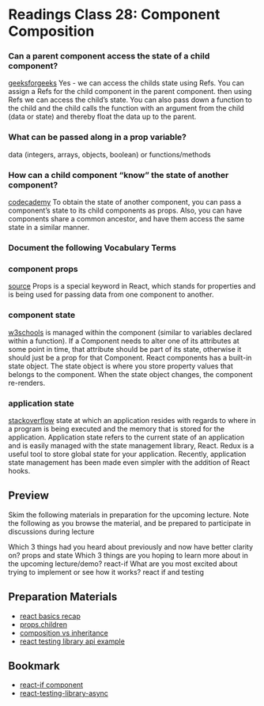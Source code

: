 # Readings Class 28: Component Composition

### Can a parent component access the state of a child component?

[geeksforgeeks](https://www.geeksforgeeks.org/how-to-access-childs-state-in-react/)
Yes - we can access the childs state using Refs. You can assign a Refs for the child component in the parent component. then using Refs we can access the child’s state. You can also pass down a function to the child and the child calls the function with an argument from the child (data or state) and thereby float the data up to the parent.

### What can be passed along in a prop variable?

data (integers, arrays, objects, boolean) or functions/methods

### How can a child component “know” the state of another component?

[codecademy](https://discuss.codecademy.com/t/can-a-component-access-the-state-of-another-component/394157)
To obtain the state of another component, you can pass a component’s state to its child components as props. Also, you can have components share a common ancestor, and have them access the same state in a similar manner.

### Document the following Vocabulary Terms

### component props

[source](https://itnext.io/what-is-props-and-how-to-use-it-in-react-da307f500da0)
Props is a special keyword in React, which stands for properties and is being used for passing data from one component to another.

### component state

[w3schools](https://www.w3schools.com/react/react_state.asp#:~:text=React%20components%20has%20a%20built,%2C%20the%20component%20re%2Drenders.)
is managed within the component (similar to variables declared within a function). If a Component needs to alter one of its attributes at some point in time, that attribute should be part of its state, otherwise it should just be a prop for that Component. React components has a built-in state object. The state object is where you store property values that belongs to the component. When the state object changes, the component re-renders.

### application state

[stackoverflow](https://stackoverflow.com/questions/8102674/what-is-application-state/8102688)
state at which an application resides with regards to where in a program is being executed and the memory that is stored for the application. Application state refers to the current state of an application and is easily managed with the state management library, React. Redux is a useful tool to store global state for your application. Recently, application state management has been made even simpler with the addition of React hooks.

## Preview

Skim the following materials in preparation for the upcoming lecture. Note the following as you browse the material, and be prepared to participate in discussions during lecture

Which 3 things had you heard about previously and now have better clarity on?
props and state
Which 3 things are you hoping to learn more about in the upcoming lecture/demo?
react-if
What are you most excited about trying to implement or see how it works?
react if and testing

## Preparation Materials

- [react basics recap](https://medium.freecodecamp.org/these-are-the-concepts-you-should-know-in-react-js-after-you-learn-the-basics-ee1d2f4b8030)
- [props.children](https://codeburst.io/a-quick-intro-to-reacts-props-children-cb3d2fce4891)
- [composition vs inheritance](https://reactjs.org/docs/composition-vs-inheritance.html)
- [react testing library api example](https://testing-library.com/docs/react-testing-library/example-intro)

## Bookmark

- [react-if component](https://www.npmjs.com/package/react-if)
- [react-testing-library-async](https://testing-library.com/docs/dom-testing-library/api-async)
